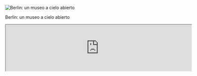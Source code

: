 ![Berlin: un museo a cielo abierto](img/work/proj-002/thumb.jpg)

Berlin: un museo a cielo abierto




<iframe src="https://shiny.rstudio.com/gallery/bus-dashboard.html" width="600"></iframe>